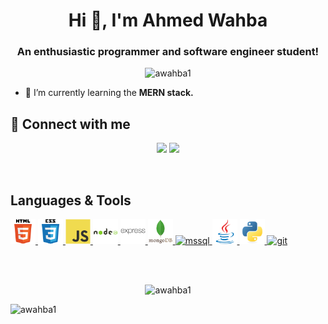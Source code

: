 <h1 align="center">Hi 👋, I'm Ahmed Wahba</h1>
<h3 align="center">An enthusiastic programmer and software engineer student!</h3>

<p align="center">
 <img src="https://badges.pufler.dev/repos/awahba1" alt="awahba1" />
 </p> 
 
- 🌱 I’m currently learning the **MERN stack.**



## 📩 Connect with me
<p align="center">
    <a href="mailto:ahmedheshamwahba@gmail.com" title="Gmail" target="_blank"><img src="https://img.shields.io/badge/gmail-%23F05033.svg?style=for-the-badge&logo=gmail&logoColor=white"/></a>  
    <a href="https://www.linkedin.com/in/ahmed-wahba1/" title="LinkedIn" target="_blank" ><img src="https://img.shields.io/badge/linkedin-%230077B5.svg?style=for-the-badge&logo=linkedin&logoColor=white" /></a>  
</p>
<br>


## Languages & Tools
<p align="left"> <a href="https://www.w3.org/html/" target="_blank" rel="noreferrer"> <img src="https://raw.githubusercontent.com/devicons/devicon/master/icons/html5/html5-original-wordmark.svg" alt="html5" width="40" height="40"/> </a><a href="https://www.w3schools.com/css/" target="_blank" rel="noreferrer"> <img src="https://raw.githubusercontent.com/devicons/devicon/master/icons/css3/css3-original-wordmark.svg" alt="css3" width="40" height="40"/> </a> <a href="https://developer.mozilla.org/en-US/docs/Web/JavaScript" target="_blank" rel="noreferrer"> <img src="https://raw.githubusercontent.com/devicons/devicon/master/icons/javascript/javascript-original.svg" alt="javascript" width="40" height="40"/> </a> <a href="https://nodejs.org" target="_blank" rel="noreferrer"> <img src="https://raw.githubusercontent.com/devicons/devicon/master/icons/nodejs/nodejs-original-wordmark.svg" alt="nodejs" width="40" height="40"/> </a><a href="https://expressjs.com" target="_blank" rel="noreferrer"> <img src="https://raw.githubusercontent.com/devicons/devicon/master/icons/express/express-original-wordmark.svg" alt="express" width="40" height="40"/> </a><a href="https://www.mongodb.com/" target="_blank" rel="noreferrer"> <img src="https://raw.githubusercontent.com/devicons/devicon/master/icons/mongodb/mongodb-original-wordmark.svg" alt="mongodb" width="40" height="40"/> </a> <a href="https://www.microsoft.com/en-us/sql-server" target="_blank" rel="noreferrer"> <img src="https://www.svgrepo.com/show/303229/microsoft-sql-server-logo.svg" alt="mssql" width="40" height="40"/> </a>   <a href="https://www.java.com" target="_blank" rel="noreferrer"> <img src="https://raw.githubusercontent.com/devicons/devicon/master/icons/java/java-original.svg" alt="java" width="40" height="40"/> </a>    <a href="https://www.python.org" target="_blank" rel="noreferrer"> <img src="https://raw.githubusercontent.com/devicons/devicon/master/icons/python/python-original.svg" alt="python" width="40" height="40"/> </a> <a href="https://git-scm.com/" target="_blank" rel="noreferrer"> <img src="https://www.vectorlogo.zone/logos/git-scm/git-scm-icon.svg" alt="git" width="40" height="40"/> </a> </p>


<br><br>

 <p align="center">
 <img height="195" src="https://github-readme-stats.vercel.app/api/top-langs?username=awahba1&count_private=true&show_icons=true&locale=en&layout=compact&theme=algolia" alt="awahba1" /><div width="10"></div>
 <img  src="https://github-readme-streak-stats.herokuapp.com/?user=awahba1&theme=algolia" alt="awahba1" /> 
</p>
<p align="center">
<!--  <img  src="https://github-readme-streak-stats.herokuapp.com/?user=awahba1&theme=algolia" alt="awahba1" />  -->
 </p>









<!-- <a href="https://codeforces.com/profile/https://codeforces.com/profile/awahba" target="blank"><img align="center" src="https://raw.githubusercontent.com/rahuldkjain/github-profile-readme-generator/master/src/images/icons/Social/codeforces.svg" alt="https://codeforces.com/profile/awahba" height="30" width="40" /></a> -->
